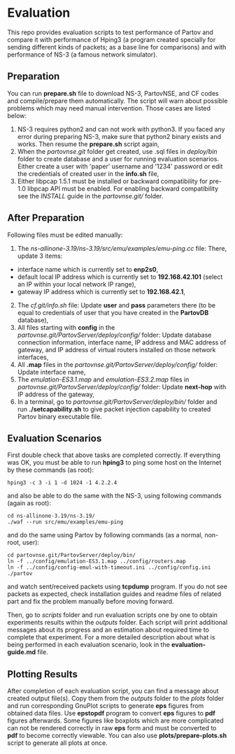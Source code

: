# Evaluation

This repo provides evaluation scripts to test performance of Partov and compare it with performance of Hping3 (a program created specially for sending different kinds of packets; as a base line for comparisons) and with performance of NS-3 (a famous network simulator).

## Preparation

You can run **prepare.sh** file to download NS-3, PartovNSE, and CF codes and compile/prepare them automatically. The script will warn about possible problems which may need manual intervention. Those cases are listed below:

1. NS-3 requires python2 and can not work with python3. If you faced any error during preparing NS-3, make sure that python2 binary exists and works. Then resume the **prepare.sh** script again,
2. When the _partovnse.git_ folder get created, use .sql files in _deploy/bin_ folder to create database and a user for running evaluation scenarios. Either create a user with 'paper' username and '1234' password or edit the credentials of created user in the **info.sh** file,
3. Either libpcap 1.5.1 must be installed or backward compatibility for pre-1.0 libpcap API must be enabled. For enabling backward compatibility see the _INSTALL_ guide in the _partovnse.git/_ folder.

## After Preparation

Following files must be edited manually:

1. The _ns-allinone-3.19/ns-3.19/src/emu/examples/emu-ping.cc_ file: There, update 3 items:
  - interface name which is currently set to **enp2s0**,
  - default local IP address which is currently set to **192.168.42.101** (select an IP within your local network IP range),
  - gateway IP address which is currently set to **192.168.42.1**,
2. The _cf.git/info.sh_ file: Update **user** and **pass** parameters there (to be equal to credentials of user that you have created in the **PartovDB** database),
3. All files starting with **config** in the _partovnse.git/PartovServer/deploy/config/_ folder: Update database connection information, interface name, IP address and MAC address of gateway, and IP address of virtual routers installed on those network interfaces,
4. All **.map** files in the _partovnse.git/PartovServer/deploy/config/_ folder: Update interface name,
5. The _emulation-ES3.1.map_ and _emulation-ES3.2.map_ files in _partovnse.git/PartovServer/deploy/config/_ folder: Update **next-hop** with IP address of the gateway,
6. In a terminal, go to _partovnse.git/PartovServer/deploy/bin/_ folder and run **./setcapability.sh** to give packet injection capability to created Partov binary executable file.

## Evaluation Scenarios

First double check that above tasks are completed correctly. If everything was OK, you must be able to run **hping3** to ping some host on the Internet by these commands (as root):

    hping3 -c 3 -i 1 -d 1024 -1 4.2.2.4

and also be able to do the same with the NS-3, using following commands (again as root):

    cd ns-allinone-3.19/ns-3.19/
    ./waf --run src/emu/examples/emu-ping

and do the same using Partov by following commands (as a normal, non-root, user):

    cd partovnse.git/PartovServer/deploy/bin/
    ln -f ../config/emulation-ES3.1.map ../config/routers.map
    ln -f ../config/config-emul-with-timeout.ini ../config/config.ini
    ./partov

and watch sent/received packets using **tcpdump** program. If you do not see packets as expected, check installation guides and readme files of related part and fix the problem manually before moving forward.

Then, go to _scripts_ folder and run evaluation scripts one by one to obtain experiments results within the _outputs_ folder. Each script will print additional messages about its progress and an estimation about required time to complete that experiment.
For a more detailed description about what is being performed in each evaluation scenario, look in the **evaluation-guide.md** file.

## Plotting Results

After completion of each evaluation script, you can find a message about created output file(s). Copy them from the _outputs_ folder to the _plots_ folder and run corresponding GnuPlot scripts to generate **eps** figures from obtained data files. Use **epstopdf** program to convert **eps** figures to **pdf** figures afterwards. Some figures like boxplots which are more complicated can not be rendered correctly in raw **eps** form and must be converted to **pdf** to become correctly viewable.
You can also use **plots/prepare-plots.sh** script to generate all plots at once.

